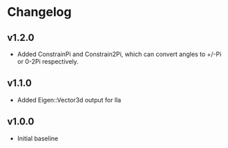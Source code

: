 # Changelog

## v1.2.0
- Added ConstrainPi and Constrain2Pi, which can convert angles to +/-Pi or 0-2Pi respectively.

## v1.1.0

- Added Eigen::Vector3d output for lla

## v1.0.0

- Initial baseline
